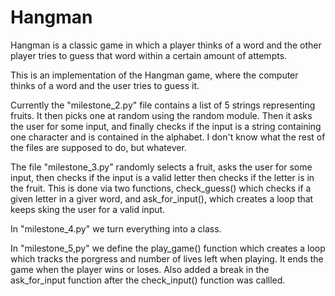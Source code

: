 # Hangman
Hangman is a classic game in which a player thinks of a word and the other player tries to guess that word within a certain amount of attempts.

This is an implementation of the Hangman game, where the computer thinks of a word and the user tries to guess it. 

Currently the "milestone_2.py" file contains a list of 5 strings representing fruits. It then picks one at random using the random module. Then it asks the user for some input, and finally checks if the input is a string containing one character and is contained in the alphabet. I don't know what the rest of the files are supposed to do, but whatever.

The file "milestone_3.py" randomly selects a fruit, asks the user for some input, then checks if the input is a valid letter then checks if the letter is in the fruit. This is done via two functions, check_guess() which checks if a given letter in a giver word, and ask_for_input(), which creates a loop that keeps sking the user for a valid input.

In "milestone_4.py" we turn everything into a class.

In "milestone_5,py" we define the play_game() function which creates a loop which tracks the porgress and number of lives left when playing. It ends the game when the player wins or loses. Also added a break in the ask_for_input function after the check_input() function was callled.